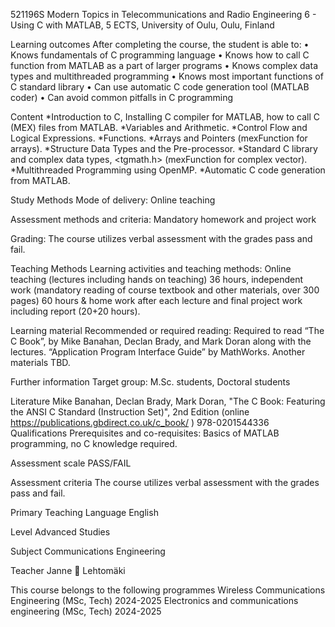 521196S Modern Topics in Telecommunications and Radio Engineering 6 - Using C with MATLAB, 5 ECTS, University of Oulu, Oulu, Finland

Learning outcomes
After completing the course, the student is able to: • Knows fundamentals of C programming language • Knows how to call C function from MATLAB as a part of larger programs • Knows complex data types and multithreaded programming • Knows most important functions of C standard library • Can use automatic C code generation tool (MATLAB coder) • Can avoid common pitfalls in C programming

Content
*Introduction to C, Installing C compiler for MATLAB, how to call C (MEX) files from MATLAB. *Variables and Arithmetic.
*Control Flow and Logical Expressions. *Functions. *Arrays and Pointers (mexFunction for arrays). *Structure Data Types and the Pre-processor.
*Standard C library and complex data types, <tgmath.h> (mexFunction for complex vector).
*Multithreaded Programming using OpenMP. *Automatic C code generation from MATLAB.

Study Methods
Mode of delivery: Online teaching

Assessment methods and criteria: Mandatory homework and project work

Grading: The course utilizes verbal assessment with the grades pass and fail.

Teaching Methods
Learning activities and teaching methods: Online teaching (lectures including hands on teaching) 36 hours, independent work (mandatory reading of course textbook and other materials, over 300 pages) 60 hours & home work after each lecture and final project work including report (20+20 hours).

Learning material
Recommended or required reading: Required to read “The C Book”, by Mike Banahan, Declan Brady, and Mark Doran along with the lectures. “Application Program Interface Guide” by MathWorks. Another materials TBD.

Further information
Target group: M.Sc. students, Doctoral students

Literature
Mike Banahan, Declan Brady, Mark Doran, "The C Book: Featuring the ANSI C Standard (Instruction Set)", 2nd Edition (online https://publications.gbdirect.co.uk/c_book/ ) 978-0201544336
Qualifications
Prerequisites and co-requisites: Basics of MATLAB programming, no C knowledge required.

Assessment scale
PASS/FAIL

Assessment criteria
The course utilizes verbal assessment with the grades pass and fail.

Primary Teaching Language
English

Level
Advanced Studies

Subject
Communications Engineering

Teacher
Janne 🌻 Lehtomäki

This course belongs to the following programmes
Wireless Communications Engineering (MSc, Tech) 2024-2025
Electronics and communications engineering (MSc, Tech) 2024-2025
